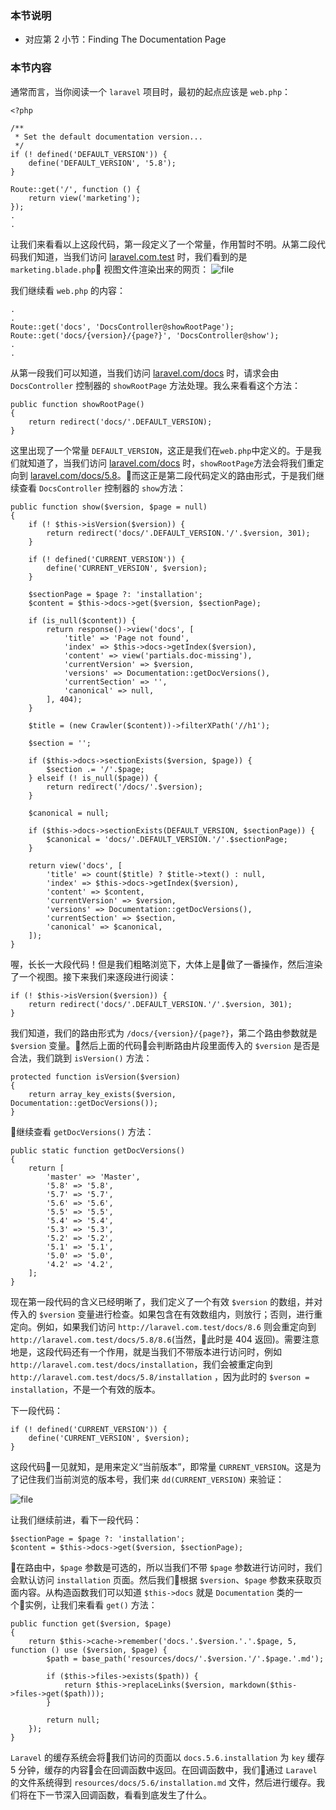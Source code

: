 ### 本节说明
* 对应第 2 小节：Finding The Documentation Page

### 本节内容

通常而言，当你阅读一个 `laravel` 项目时，最初的起点应该是 `web.php`：
```
<?php

/**
 * Set the default documentation version...
 */
if (! defined('DEFAULT_VERSION')) {
    define('DEFAULT_VERSION', '5.8');
}

Route::get('/', function () {
    return view('marketing');
});
.
.
```

让我们来看看以上这段代码，第一段定义了一个常量，作用暂时不明。从第二段代码我们知道，当我们访问 [laravel.com.test](http://laravel.com.test) 时，我们看到的是 `marketing.blade.php` 视图文件渲染出来的网页：
![file](https://iocaffcdn.phphub.org/uploads/images/201903/05/19192/UfeBBjfTKZ.png!large)

我们继续看 `web.php` 的内容：

```
.
.
Route::get('docs', 'DocsController@showRootPage');
Route::get('docs/{version}/{page?}', 'DocsController@show');
.
.
```

从第一段我们可以知道，当我们访问 [laravel.com/docs](http://laravel.com.test/docs) 时，请求会由 `DocsController` 控制器的 `showRootPage` 方法处理。我么来看看这个方法：

```
public function showRootPage()
{
    return redirect('docs/'.DEFAULT_VERSION);
}
```

这里出现了一个常量 `DEFAULT_VERSION`，这正是我们在`web.php`中定义的。于是我们就知道了，当我们访问 [laravel.com/docs](http://laravel.com.test/docs) 时，`showRootPage`方法会将我们重定向到 [laravel.com/docs/5.8](http://laravel.com/docs/5.8)。而这正是第二段代码定义的路由形式，于是我们继续查看 `DocsController` 控制器的 `show`方法：

```
public function show($version, $page = null)
{
    if (! $this->isVersion($version)) {
        return redirect('docs/'.DEFAULT_VERSION.'/'.$version, 301);
    }

    if (! defined('CURRENT_VERSION')) {
        define('CURRENT_VERSION', $version);
    }

    $sectionPage = $page ?: 'installation';
    $content = $this->docs->get($version, $sectionPage);

    if (is_null($content)) {
        return response()->view('docs', [
            'title' => 'Page not found',
            'index' => $this->docs->getIndex($version),
            'content' => view('partials.doc-missing'),
            'currentVersion' => $version,
            'versions' => Documentation::getDocVersions(),
            'currentSection' => '',
            'canonical' => null,
        ], 404);
    }

    $title = (new Crawler($content))->filterXPath('//h1');

    $section = '';

    if ($this->docs->sectionExists($version, $page)) {
        $section .= '/'.$page;
    } elseif (! is_null($page)) {
        return redirect('/docs/'.$version);
    }

    $canonical = null;

    if ($this->docs->sectionExists(DEFAULT_VERSION, $sectionPage)) {
        $canonical = 'docs/'.DEFAULT_VERSION.'/'.$sectionPage;
    }

    return view('docs', [
        'title' => count($title) ? $title->text() : null,
        'index' => $this->docs->getIndex($version),
        'content' => $content,
        'currentVersion' => $version,
        'versions' => Documentation::getDocVersions(),
        'currentSection' => $section,
        'canonical' => $canonical,
    ]);
}
```

喔，长长一大段代码！但是我们粗略浏览下，大体上是做了一番操作，然后渲染了一个视图。接下来我们来逐段进行阅读：

```
if (! $this->isVersion($version)) {
    return redirect('docs/'.DEFAULT_VERSION.'/'.$version, 301);
}
```

我们知道，我们的路由形式为 `/docs/{version}/{page?}`，第二个路由参数就是 `$version` 变量。然后上面的代码会判断路由片段里面传入的 `$version` 是否是合法，我们跳到 `isVersion()` 方法：

```
protected function isVersion($version)
{
    return array_key_exists($version, Documentation::getDocVersions());
}
```

继续查看 `getDocVersions()` 方法：

```
public static function getDocVersions()
{
    return [
        'master' => 'Master',
        '5.8' => '5.8',
        '5.7' => '5.7',
        '5.6' => '5.6',
        '5.5' => '5.5',
        '5.4' => '5.4',
        '5.3' => '5.3',
        '5.2' => '5.2',
        '5.1' => '5.1',
        '5.0' => '5.0',
        '4.2' => '4.2',
    ];
}
```

现在第一段代码的含义已经明晰了，我们定义了一个有效 `$version` 的数组，并对传入的 `$version` 变量进行检查。如果包含在有效数组内，则放行；否则，进行重定向。例如，如果我们访问 `http://laravel.com.test/docs/8.6` 则会重定向到`http://laravel.com.test/docs/5.8/8.6`(当然，此时是 404 返回)。需要注意地是，这段代码还有一个作用，就是当我们不带版本进行访问时，例如 `http://laravel.com.test/docs/installation`，我们会被重定向到 `http://laravel.com.test/docs/5.8/installation` ，因为此时的 `$verson = installation`，不是一个有效的版本。

下一段代码：

```
if (! defined('CURRENT_VERSION')) {
    define('CURRENT_VERSION', $version);
}
```
这段代码一见就知，是用来定义“当前版本”，即常量 `CURRENT_VERSION`。这是为了记住我们当前浏览的版本号，我们来 `dd(CURRENT_VERSION)` 来验证：

![file](https://iocaffcdn.phphub.org/uploads/images/201903/06/19192/5MhUDAxp8g.png!large)

让我们继续前进，看下一段代码：

```
$sectionPage = $page ?: 'installation';
$content = $this->docs->get($version, $sectionPage);
```

在路由中，`$page` 参数是可选的，所以当我们不带 `$page` 参数进行访问时，我们会默认访问 `installation` 页面。然后我们根据 `$version`、`$page` 参数来获取页面内容。从构造函数我们可以知道 `$this->docs` 就是 `Documentation` 类的一个实例，让我们来看看 `get()` 方法：

```
public function get($version, $page)
{
    return $this->cache->remember('docs.'.$version.'.'.$page, 5, function () use ($version, $page) {
        $path = base_path('resources/docs/'.$version.'/'.$page.'.md');

        if ($this->files->exists($path)) {
            return $this->replaceLinks($version, markdown($this->files->get($path)));
        }

        return null;
    });
}
```

`Laravel` 的缓存系统会将我们访问的页面以 `docs.5.6.installation` 为 `key` 缓存 5 分钟，缓存的内容会在回调函数中返回。在回调函数中，我们通过 `Laravel` 的文件系统得到 `resources/docs/5.6/installation.md` 文件，然后进行缓存。我们将在下一节深入回调函数，看看到底发生了什么。